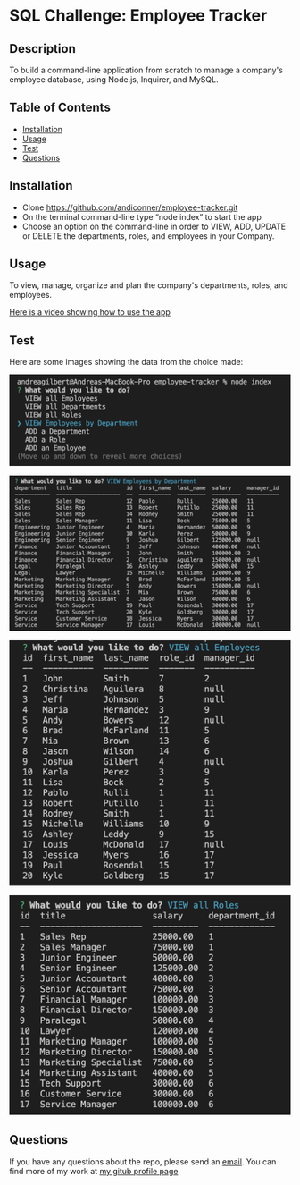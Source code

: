 # SQL Challenge: Employee Tracker

## Description 

To build a command-line application from scratch to manage a company's employee database, using Node.js, Inquirer, and MySQL.


## Table of Contents

* [Installation](#installation)
* [Usage](#usage)
* [Test](#test)
* [Questions](#questions)


## Installation

-	Clone https://github.com/andiconner/employee-tracker.git
-	On the terminal command-line type “node index” to start the app
-	Choose an option on the command-line in order to  VIEW, ADD, UPDATE or DELETE the departments, roles, and employees in your Company.

## Usage 

To  view, manage, organize and plan the company's  departments, roles, and employees.

[Here is a video showing how to use the app]()



## Test

Here are some images showing the data from the choice made:


![This is how to start the app](/assets/SQL_app_start.png)

![This is the Employees table by Department](/assets/SQL_employees_by_department.png)

![This is the Employees table](/assets/SQL_employees_table.png)

![This is the Roles table](/assets/SQL_roles_table.png)


## Questions
If you have any questions about the repo, please send an [email](mailto:andiconner@icloud.com). You can find more of my work at  [my gitub profile page](https://github.com/andiconner)


